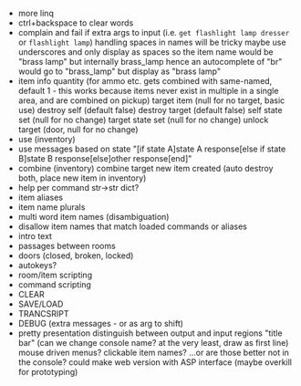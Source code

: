 - more linq
- ctrl+backspace to clear words
- complain and fail if extra args to input (i.e. `get flashlight lamp dresser` or `flashlight lamp`)
    handling spaces in names will be tricky
    maybe use underscores and only display as spaces
    so the item name would be "brass lamp" but internally brass_lamp
    hence an autocomplete of "br" would go to "brass_lamp" but display as "brass lamp"
- item info
        quantity (for ammo etc. gets combined with same-named, default 1 - this works because items never exist in multiple in a single area, and are combined on pickup)
        target item (null for no target, basic use)
        destroy self (default false)
        destroy target (default false)
        self state set (null for no change)
        target state set (null for no change)
        unlock target (door, null for no change)
- use (inventory)
- use messages based on state
        "[if state A]state A response[else if state B]state B response[else]other response[end]"
- combine (inventory)
        combine target
        new item created
        (auto destroy both, place new item in inventory)
- help per command
    str->str dict?
- item aliases
- item name plurals
- multi word item names (disambiguation)
- disallow item names that match loaded commands or aliases
- intro text
- passages between rooms
- doors (closed, broken, locked)
- autokeys?
- room/item scripting
- command scripting
- CLEAR
- SAVE/LOAD
- TRANCSRIPT
- DEBUG (extra messages - or as arg to shift)
- pretty presentation
        distinguish between output and input regions
        "title bar" (can we change console name? at the very least, draw as first line)
        mouse driven menus?
        clickable item names?
        ...or are those better not in the console?
        could make web version with ASP interface (maybe overkill for prototyping)